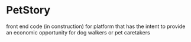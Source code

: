 # PetStory
 front end code (in construction) for platform that has the intent to provide an economic opportunity for dog walkers or pet caretakers
